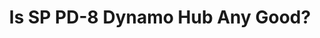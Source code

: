 ---
layout: community
category: community
title: "Is SP PD-8 Dynamo Hub Any Good?"
description: "What's your opinion and experience with SP PD-8 dynamo hub? Worth puting it on a wheel or better off with a power bank? Works OK if touring away from regular (daily) access to electricity supplies. Pedalcell might be better option if have aluminium rims. SON option is more expensive but has better reputation especially if likely to be dunked or plan to fly with it. as others say is good for lights but need to ride a lot to add meaningful charge to phone or battery pack."
isTopLevel: false
isSingleLevel: false
isArticle: false
datePublished: 2022-06-24 07:11:00 +0300
dateModified: 2022-06-24 07:11:00 +0300
published: false
---
